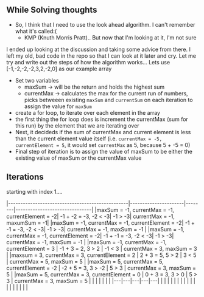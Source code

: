 ## While Solving thoughts

* So, I think that I need to use the look ahead algorithm. I can't remember what it's called:(
    * KMP (Knuth Morris Pratt).. But now that I'm looking at it, I'm not sure

I ended up looking at the discussion and taking some advice from there. I left my old, bad code in the repo so that I can look at it later and cry. Let me try and write out the steps of how the algorithm works... Lets use [-1,-2,-2,-2,3,2,-2,0] as our example array

* Set two variables
    * maxSum -> will be the return and holds the highest sum
    * currentMax -> calculates the max for the current run of numbers, picks betweeen existing `maxSum` and `currentSum` on each iteration to assign the value for `maxSum`
* create a for loop, to iterate over each element in the array
* the first thing the for loop does is increment the currentMax (sum for this run) by the element that we are iterating over
* Next, it decideds if the sum of currentMax and current element is less than the current element value itself (i.e. `currentMax = -5, currentElement = 5`, it would set `currentMax` as 5, because 5 + -5 = 0)
* Final step of iteration is to assign the value of maxSum to be either the existing value of maxSum or the currentMax value

## Iterations
starting with index 1....

|-------------------------------------------------|----------------------|--------|-------------------------------|
|maxSum = -1, currentMax = -1, currentElement = -2| -1 + -2 = -3, -2 < -3| -1 > -3| currentMax = -1, maxumSum = -1|
|maxSum = -1, currentMax = -1, currentElement = -2| -1 + -1 = -3, -2 < -3| -1 > -3| currentMax = -1, maxSum = -1  |
|maxSum = -1, currentMax = -1, currentElement = -2| -1 + -1 = -3, -2 < -3| -1 > -3| currentMax = -1, maxSum = -1  |
|maxSum = -1, currentMax = -1, currentElement = 3 | -1 + 3 = 2, 3 > 2    | -1 < 3 | currentMax = 3, maxSum = 3    |
|maxsum = 3, currentMax = 3, currentElement = 2   | 2 + 3 = 5, 5 > 2     | 3 < 5  | currentMax = 5, maxSum = 5    |
|maxSum = 5, currentMax = 5, currentElement = -2  | -2 + 5 = 3, 3 > -2   | 5 > 3  | currentMax =  3, maxSum = 5   |
|maxSum = 5, currentMax = 3, currentElement = 0   | 0 + 3 = 3, 3 > 0     | 5 > 3  | currentMax = 3, maxSum = 5    |
|   |   |   |   |   |
|---|---|---|---|---|
|   |   |   |   |   |
|   |   |   |   |   |
|   |   |   |   |   |